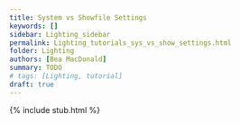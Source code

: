 ```yaml
---
title: System vs Showfile Settings
keywords: []
sidebar: Lighting_sidebar
permalink: Lighting_tutorials_sys_vs_show_settings.html
folder: Lighting
authors: [Bea MacDonald]
summary: TODO
# tags: [Lighting, tutorial]
draft: true
---
```


{% include stub.html %}